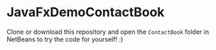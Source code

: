 # JavaFxDemoContactBook

Clone or download this repository and open the `ContactBook` folder in NetBeans to try the code for yourself! :)
